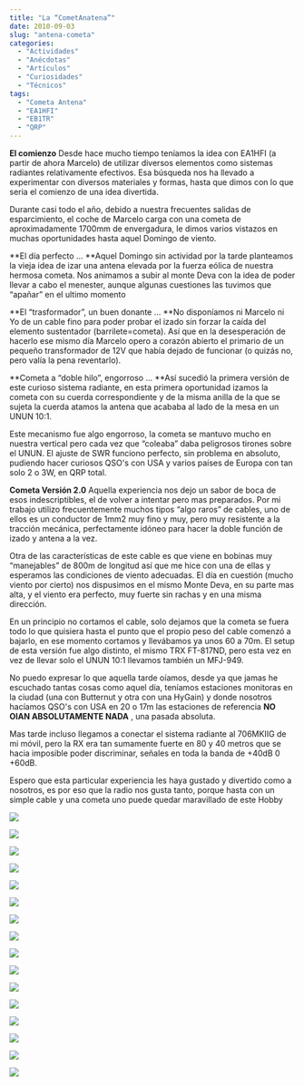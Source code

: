```yaml
---
title: "La “CometAnatena”"
date: 2010-09-03
slug: "antena-cometa"
categories:
  - "Actividades"
  - "Anécdotas"
  - "Artículos"
  - "Curiosidades"
  - "Técnicos"
tags:
  - "Cometa Antena"
  - "EA1HFI"
  - "EB1TR"
  - "QRP"
---
```


**El comienzo** Desde hace mucho tiempo teníamos la idea con EA1HFI (a partir de ahora Marcelo) de utilizar diversos elementos como sistemas radiantes relativamente efectivos. Esa búsqueda nos ha llevado a experimentar con diversos materiales y formas, hasta que dimos con lo que seria el comienzo de una idea divertida.

Durante casi todo el año, debido a nuestra frecuentes salidas de esparcimiento, el coche de Marcelo carga con una cometa de aproximadamente 1700mm de envergadura, le dimos varios vistazos en muchas oportunidades hasta aquel Domingo de viento.

**El día perfecto … **Aquel Domingo sin actividad por la tarde planteamos la vieja idea de izar una antena elevada por la fuerza eólica de nuestra hermosa cometa. Nos animamos a subir al monte Deva con la idea de poder llevar a cabo el menester, aunque algunas cuestiones las tuvimos que “apañar” en el ultimo momento

**El “trasformador”, un buen donante … **No disponíamos ni Marcelo ni Yo de un cable fino para poder probar el izado sin forzar la caída del elemento sustentador (barrilete=cometa). Así que en la desesperación de hacerlo ese mismo día Marcelo opero a corazón abierto el primario de un pequeño transformador de 12V que había dejado de funcionar (o quizás no, pero valía la pena reventarlo).

**Cometa a “doble hilo”, engorroso … **Así sucedió la primera versión de este curioso sistema radiante, en esta primera oportunidad izamos la cometa con su cuerda correspondiente y de la misma anilla de la que se sujeta la cuerda atamos la antena que acababa al lado de la mesa en un UNUN 10:1.

Este mecanismo fue algo engorroso, la cometa se mantuvo mucho en nuestra vertical pero cada vez que “coleaba” daba peligrosos tirones sobre el UNUN. El ajuste de SWR funciono perfecto, sin problema en absoluto, pudiendo hacer curiosos QSO's con USA y varios países de Europa con tan solo 2 o 3W, en QRP total.

**Cometa Versión 2.0** Aquella experiencia nos dejo un sabor de boca de esos indescriptibles, el de volver a intentar pero mas preparados. Por mi trabajo utilizo frecuentemente muchos tipos “algo raros” de cables, uno de ellos es un conductor de 1mm2 muy fino y muy, pero muy resistente a la tracción mecánica, perfectamente idóneo para hacer la doble función de izado y antena a la vez.

Otra de las características de este cable es que viene en bobinas muy “manejables” de 800m de longitud así que me hice con una de ellas y esperamos las condiciones de viento adecuadas. El día en cuestión (mucho viento por cierto) nos dispusimos en el mismo Monte Deva, en su parte mas alta, y el viento era perfecto, muy fuerte sin rachas y en una misma dirección.

En un principio no cortamos el cable, solo dejamos que la cometa se fuera todo lo que quisiera hasta el punto que el propio peso del cable comenzó a bajarlo, en ese momento cortamos y llevábamos ya unos 60 a 70m. El setup de esta versión fue algo distinto, el mismo TRX FT-817ND, pero esta vez en vez de llevar solo el UNUN 10:1 llevamos también un MFJ-949.

No puedo expresar lo que aquella tarde oíamos, desde ya que jamas he escuchado tantas cosas como aquel día, teníamos estaciones monitoras en la ciudad (una con Butternut y otra con una HyGain) y donde nosotros hacíamos QSO's con USA en 20 o 17m las estaciones de referencia **NO OIAN ABSOLUTAMENTE NADA** , una pasada absoluta.

Mas tarde incluso llegamos a conectar el sistema radiante al 706MKIIG de mi móvil, pero la RX era tan sumamente fuerte en 80 y 40 metros que se hacia imposible poder discriminar, señales en toda la banda de +40dB 0 +60dB.

Espero que esta particular experiencia les haya gustado y divertido como a nosotros, es por eso que la radio nos gusta tanto, porque hasta con un simple cable y una cometa uno puede quedar maravillado de este Hobby

[![](https://www.eb1tr.com/wp-content/uploads/2010/09/IMG_1670-150x150.jpg)](https://www.eb1tr.com/wp-content/uploads/2010/09/IMG_1670.jpg)

[![](https://www.eb1tr.com/wp-content/uploads/2010/09/IMG_1672-150x150.jpg)](https://www.eb1tr.com/wp-content/uploads/2010/09/IMG_1672.jpg)

[![](https://www.eb1tr.com/wp-content/uploads/2010/09/IMG_1686-150x150.jpg)](https://www.eb1tr.com/wp-content/uploads/2010/09/IMG_1686.jpg)
  


[![](https://www.eb1tr.com/wp-content/uploads/2010/09/IMG_1690-150x150.jpg)](https://www.eb1tr.com/wp-content/uploads/2010/09/IMG_1690.jpg)

[![](https://www.eb1tr.com/wp-content/uploads/2010/09/IMG_1700-150x150.jpg)](https://www.eb1tr.com/wp-content/uploads/2010/09/IMG_1700.jpg)

[![](https://www.eb1tr.com/wp-content/uploads/2010/09/IMG_1705-150x150.jpg)](https://www.eb1tr.com/wp-content/uploads/2010/09/IMG_1705.jpg)
  


[![](https://www.eb1tr.com/wp-content/uploads/2010/09/IMG_1708-150x150.jpg)](https://www.eb1tr.com/wp-content/uploads/2010/09/IMG_1708.jpg)

[![](https://www.eb1tr.com/wp-content/uploads/2010/09/IMG_1722-150x150.jpg)](https://www.eb1tr.com/wp-content/uploads/2010/09/IMG_1722.jpg)

[![](https://www.eb1tr.com/wp-content/uploads/2010/09/IMG_1727-150x150.jpg)](https://www.eb1tr.com/wp-content/uploads/2010/09/IMG_1727.jpg)
  


[![](https://www.eb1tr.com/wp-content/uploads/2010/09/IMG_1728-150x150.jpg)](https://www.eb1tr.com/wp-content/uploads/2010/09/IMG_1728.jpg)

[![](https://www.eb1tr.com/wp-content/uploads/2010/09/IMG_1734-150x150.jpg)](https://www.eb1tr.com/wp-content/uploads/2010/09/IMG_1734.jpg)

[![](https://www.eb1tr.com/wp-content/uploads/2010/09/IMG_1738-150x150.jpg)](https://www.eb1tr.com/wp-content/uploads/2010/09/IMG_1738.jpg)
  


[![](https://www.eb1tr.com/wp-content/uploads/2010/09/IMG_1744-150x150.jpg)](https://www.eb1tr.com/wp-content/uploads/2010/09/IMG_1744.jpg)

[![](https://www.eb1tr.com/wp-content/uploads/2010/09/IMG_1747-150x150.jpg)](https://www.eb1tr.com/wp-content/uploads/2010/09/IMG_1747.jpg)

[![](https://www.eb1tr.com/wp-content/uploads/2010/09/IMG_1750-150x150.jpg)](https://www.eb1tr.com/wp-content/uploads/2010/09/IMG_1750.jpg)
  


[![](https://www.eb1tr.com/wp-content/uploads/2010/09/IMG_1787-150x150.jpg)](https://www.eb1tr.com/wp-content/uploads/2010/09/IMG_1787.jpg)
  


  

